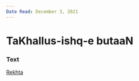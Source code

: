 ```yaml
---
Date Read: December 3, 2021
---
```


# TaKhallus-ishq-e butaaN

### Text
[Rekhta](https://urdushahkar.org/takhallus-ishq-e-butaan-momin/)


